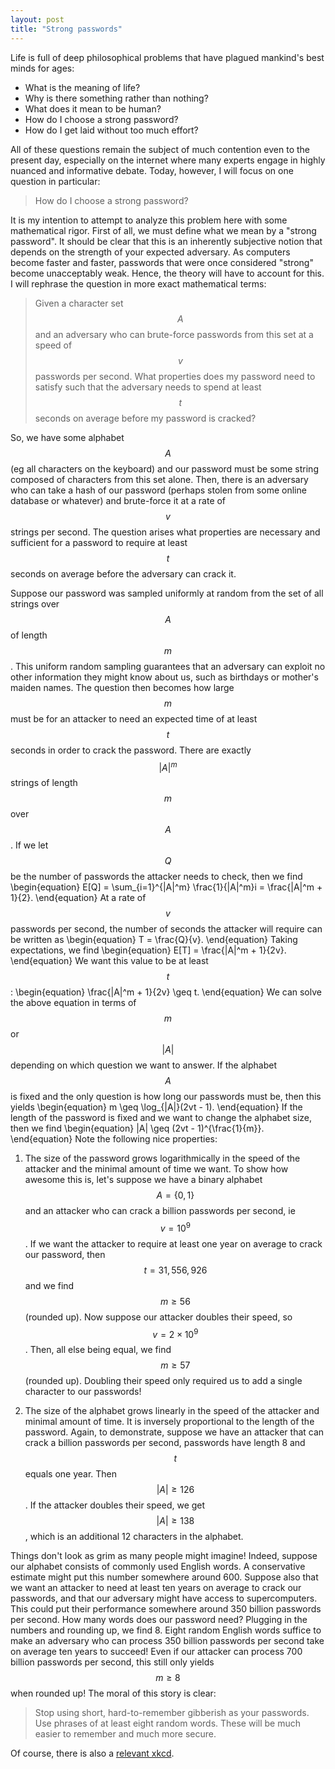 ```yaml
---
layout: post
title: "Strong passwords"
---
```


Life is full of deep philosophical problems that have plagued mankind's best minds for ages:

* What is the meaning of life?
* Why is there something rather than nothing?
* What does it mean to be human?
* How do I choose a strong password?
* How do I get laid without too much effort?

All of these questions remain the subject of much contention even to the present day, especially on the internet where many experts engage in highly nuanced and informative debate. 
Today, however, I will focus on one question in particular:

>How do I choose a strong password?

It is my intention to attempt to analyze this problem here with some mathematical rigor. First of all, we must define what we mean by a "strong password". It should be clear that this 
is an inherently subjective notion that depends on the strength of your expected adversary. As computers become faster and faster, passwords that were once considered "strong" become 
unacceptably weak. Hence, the theory will have to account for this. I will rephrase the question in more exact mathematical terms:

>Given a character set $$A$$ and an adversary who can brute-force passwords from this set at a speed of $$v$$ passwords per second. What properties does my password need to satisfy such 
that the adversary needs to spend at least $$t$$ seconds on average before my password is cracked?

So, we have some alphabet $$A$$ (eg all characters on the keyboard) and our password must be some string composed of characters from this set alone. Then, there is an adversary who can 
take a hash of our password (perhaps stolen from some online database or whatever) and brute-force it at a rate of $$v$$ strings per second. The question arises what properties are 
necessary and sufficient for a password to require at least $$t$$ seconds on average before the adversary can crack it.

Suppose our password was sampled uniformly at random from the set of all strings over $$A$$ of length $$m$$. This uniform random sampling guarantees that an adversary can exploit 
no other information they might know about us, such as birthdays or mother's maiden names. The question then becomes how large $$m$$ must be for an attacker to need an expected time of 
at least $$t$$ seconds in order to crack the password. There are exactly $$|A|^m$$ strings of length $$m$$ over $$A$$. If we let $$Q$$ be the number of passwords the attacker needs to 
check, then we find
\begin{equation}
	E[Q] = \sum_{i=1}^{|A|^m} \frac{1}{|A|^m}i = \frac{|A|^m + 1}{2}.
\end{equation}
At a rate of $$v$$ passwords per second, the number of seconds the attacker will require can be written as
\begin{equation}
	T = \frac{Q}{v}.
\end{equation}
Taking expectations, we find
\begin{equation}
	E[T] = \frac{|A|^m + 1}{2v}.
\end{equation}
We want this value to be at least $$t$$:
\begin{equation}
	\frac{|A|^m + 1}{2v} \geq t.
\end{equation}
We can solve the above equation in terms of $$m$$ or $$|A|$$ depending on which question we want to answer. If the alphabet $$A$$ is fixed and the only question is how long our passwords 
must be, then this yields
\begin{equation}
	m \geq \log_{|A|}(2vt - 1).
\end{equation}
If the length of the password is fixed and we want to change the alphabet size, then we find
\begin{equation}
	|A| \geq (2vt - 1)^{\frac{1}{m}}.
\end{equation}
Note the following nice properties:

1. The size of the password grows logarithmically in the speed of the attacker and the minimal amount of time we want. To show how awesome this is, let's suppose we have a binary 
alphabet $$A = \{0,1\}$$ and an attacker who can crack a billion passwords per second, ie $$v = 10^9$$. If we want the attacker to require at least one year on average to crack our 
password, then $$t = 31,556,926$$ and we find $$m \geq 56$$ (rounded up). Now suppose our attacker doubles their speed, so $$v = 2 \times 10^9$$. Then, all else being equal, we 
find $$m \geq 57$$ (rounded up). Doubling their speed only required us to add a single character to our passwords!

2. The size of the alphabet grows linearly in the speed of the attacker and minimal amount of time. It is inversely proportional to the length of the password. Again, to demonstrate, 
suppose we have an attacker that can crack a billion passwords per second, passwords have length 8 and $$t$$ equals one year. Then $$|A| \geq 126$$. If the attacker doubles 
their speed, we get $$|A| \geq 138$$, which is an additional 12 characters in the alphabet.

Things don't look as grim as many people might imagine! Indeed, suppose our alphabet consists of commonly used English words. A conservative estimate might put this number somewhere 
around 600. Suppose also that we want an attacker to need at least ten years on average to crack our passwords, and that our adversary might have access to supercomputers. This could 
put their performance somewhere around 350 billion passwords per second. How many words does our password need? Plugging in the numbers and rounding up, we find 8. Eight random 
English words suffice to make an adversary who can process 350 billion passwords per second take on average ten years to succeed! Even if our attacker can process 700 billion 
passwords per second, this still only yields $$m \geq 8$$ when rounded up! The moral of this story is clear:

>Stop using short, hard-to-remember gibberish as your passwords. Use phrases of at least eight random words. These will be much easier to remember and much more secure.

Of course, there is also a [relevant xkcd](https://xkcd.com/936/).

